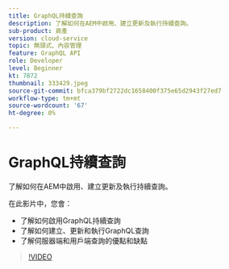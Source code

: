```yaml
---
title: GraphQL持續查詢
description: 了解如何在AEM中啟用、建立更新及執行持續查詢。
sub-product: 資產
version: cloud-service
topic: 無頭式、內容管理
feature: GraphQL API
role: Developer
level: Beginner
kt: 7872
thumbnail: 333429.jpeg
source-git-commit: bfca379bf2722dc1658400f375e65d2943f27ed7
workflow-type: tm+mt
source-wordcount: '67'
ht-degree: 0%

---
```



# GraphQL持續查詢

了解如何在AEM中啟用、建立更新及執行持續查詢。

在此影片中，您會：

+ 了解如何啟用GraphQL持續查詢
+ 了解如何建立、更新和執行GraphQL查詢
+ 了解伺服器端和用戶端查詢的優點和缺點

>[!VIDEO](https://video.tv.adobe.com/v/333429/?quality=12&learn=on)
